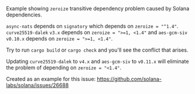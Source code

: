Example showing `zeroize` transitive dependency problem caused by Solana dependencies.

`async-nats` depends on `signatory` which depends on `zeroize = "^1.4"`. `curve25519-dalek` `v3.x`
depends on `zeroize = ">=1, <1.4"` and `aes-gcm-siv` `v0.10.x` depends on `zeroize = ">=1, <1.4"`.

Try to run `cargo build` or `cargo check` and you'll see the conflict that arises.

Updating `curve25519-dalek` to `v4.x` and `aes-gcm-siv` to `v0.11.x` will eliminate the problem of
depending on `zeroize = "<1.4"`.

Created as an example for this issue: https://github.com/solana-labs/solana/issues/26688
